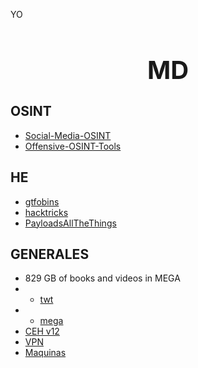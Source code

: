 YO<h1 style="text-align:center;font-size:40px;">MD</h1>


## OSINT
- [Social-Media-OSINT](https://github.com/cqcore/Social-Media-OSINT)
- [Offensive-OSINT-Tools](https://github.com/wddadk/Offensive-OSINT-Tools)

## HE
- [gtfobins](https://gtfobins.github.io)
- [hacktricks](book.hacktricks.xyz)
- [PayloadsAllTheThings](https://github.com/swisskyrepo/PayloadsAllTheThings/tree/master)

## GENERALES
- 829 GB of books and videos in MEGA
- - [twt](https://twitter.com/akaclandestine/status/1658613245391826949)
- - [mega](https://mega.nz/folder/1rBHzIyD#M-aTi-c1nC3OGNgpH8OqhA)
- [CEH v12](https://mega.nz/folder/xacxzDxI#wPLPpfdk8m8lCmM-X0BbvQ)
- [VPN](https://twitter.com/elhackernet/status/1658198816036884480)
- [Maquinas](https://blog.elhacker.net/2022/02/sistemas-vulnerables-para-practicar-legalmente-pentesting.html)